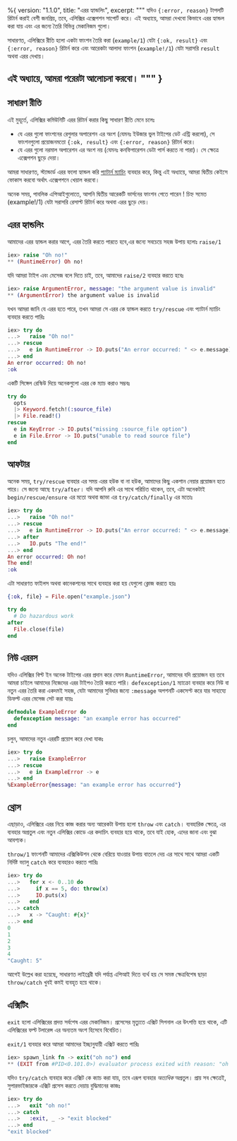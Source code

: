 %{
  version: "1.1.0",
  title: "এরর হ্যান্ডলিং",
  excerpt: """
  যদিও `{:error, reason}` টাপলটি রিটার্ন করাই বেশী জনপ্রিয়, তবে, এলিক্সির এক্সেপশন সাপোর্ট করে। এই অধ্যায়ে, আমরা দেখবো কিভাবে এরর হ্যান্ডল করা যায় এবং এর জন্যে তৈরি বিভিন্ন মেকানিজম গুলো।
  
  সাধারণত, এলিক্সিরে রীতি হলো একটা ফাংশন তৈরি করা (`example/1`) যেটা `{:ok, result}` এবং `{:error, reason}` রিটার্ন করে এবং আরেকটা আলাদা ফাংশন (`example!/1`) যেটা সরাসরি `result` অথবা এরর দেখায়।
  
  এই অধ্যায়ে, আমরা পরেরটা আলোচনা করবো।
  """
}
---

## সাধারণ রীতি

এই মুহূর্তে, এলিক্সির কমিউনিটি এরর রিটার্ন করার কিছু সাধারণ রীতি মেনে চলেঃ

* যে এরর গুলো ফাংশনের রেগুলার অপারেশন এর অংশ (যেমনঃ ইউজার ভুল টাইপের ডেট এন্ট্রি করলো), সে ফাংশনগুলো প্রয়োজনমতো `{:ok, result}` এবং `{:error, reason}` রিটার্ন করে।
* যে এরর গুলো নরমাল অপারেশন এর অংশ নয় (যেমনঃ কনফিগারেশন ডেটা পার্স করতে না পারা)। সে ক্ষেত্রে এক্সেপশন ছুড়ে দেয়া।

আমরা সাধারণত, স্ট্যান্ডার্ড এরর ফলো হ্যান্ডল করি [প্যাটার্ন ম্যাচিং](/bn/lessons/basics/pattern_matching) ব্যবহার করে, কিন্তু এই অধ্যায়ে, আমরা দ্বিতীয় কেইসে ফোকাস করবো অর্থাৎ এক্সেপশনে খেয়াল করবো।

অনেক সময়, পাবলিক এপিআইগুলোতে, আপনি দ্বিতীয় আরেকটি ভার্সনের ফাংশন পেতে পারেন ! চিহ্ন সমেত (example!/1) যেটা সরাসরি রেসাল্ট রিটার্ন করে অথবা এরর ছুড়ে দেয়।

## এরর হ্যান্ডলিং

আমাদের এরর হ্যান্ডল করার আগে, এরর তৈরি করতে পারতে হবে,এর জন্যে সবচেয়ে সহজ উপায় হলোঃ `raise/1`

```elixir
iex> raise "Oh no!"
** (RuntimeError) Oh no!
```

যদি আমরা টাইপ এবং মেসেজ বলে দিতে চাই, তবে, আমাদের `raise/2` ব্যবহার করতে হবেঃ

```elixir
iex> raise ArgumentError, message: "the argument value is invalid"
** (ArgumentError) the argument value is invalid
```

যখন আমরা জানি যে এরর হতে পারে, তখন আমরা সে এরর কে হ্যান্ডল করতে `try/rescue` এবং প্যাটার্ন ম্যাচিং ব্যবহার করতে পারিঃ

```elixir
iex> try do
...>   raise "Oh no!"
...> rescue
...>   e in RuntimeError -> IO.puts("An error occurred: " <> e.message)
...> end
An error occurred: Oh no!
:ok
```

একটি সিঙ্গেল রেস্কিউ দিয়ে অনেকগুলো এরর কে ম্যাচ করাও সম্ভবঃ

```elixir
try do
  opts
  |> Keyword.fetch!(:source_file)
  |> File.read!()
rescue
  e in KeyError -> IO.puts("missing :source_file option")
  e in File.Error -> IO.puts("unable to read source file")
end
```

## আফটার

অনেক সময়, `try/rescue` ব্যবহার এর সময় এরর হউক বা না হউক, আমাদের কিছু একশান নেয়ার প্রয়োজন হতে পারে।
সে জন্যে আছে `try/after`।
যদি আপনি রুবি এর সাথে পরিচিত থাকেন, তবে, এটা অনেকটাই `begin/rescue/ensure` এর মতো অথবা জাভা এর `try/catch/finally` এর মতোঃ

```elixir
iex> try do
...>   raise "Oh no!"
...> rescue
...>   e in RuntimeError -> IO.puts("An error occurred: " <> e.message)
...> after
...>   IO.puts "The end!"
...> end
An error occurred: Oh no!
The end!
:ok
```

এটা সাধারণত ফাইলস অথবা কানেকশনের সাথে ব্যবহার করা হয় যেগুলো ক্লোজ করতে হয়ঃ

```elixir
{:ok, file} = File.open("example.json")

try do
  # Do hazardous work
after
  File.close(file)
end
```

## নিউ এররস

যদিও এলিক্সির বিল্ট ইন অনেক টাইপের এরর প্রদান করে যেমন `RuntimeError`, আমাদের যদি প্রয়োজন হয় তবে আমরা চাইলে আমাদের নিজেদের এরর টাইপও তৈরি করতে পারি।
`defexception/1` ম্যাক্রো ব্যবহার করে নিউ বা নতুন এরর তৈরি করা একদমই সহজ, যেটা আমাদের সুবিধার জন্যে `:message` অপশনটি একসেপ্ট করে যার সাহায্যে ডিফল্ট এরর মেসেজ সেট করা যায়ঃ

```elixir
defmodule ExampleError do
  defexception message: "an example error has occurred"
end
```

চলুন, আমাদের নতুন এররটি প্রয়োগ করে দেখা যাকঃ

```elixir
iex> try do
...>   raise ExampleError
...> rescue
...>   e in ExampleError -> e
...> end
%ExampleError{message: "an example error has occurred"}
```

## থ্রোস

এছাড়াও, এলিক্সিরে এরর নিয়ে কাজ করার অন্য আরেকটা উপায় হলো `throw` এবং `catch`।
ব্যবহারিক ক্ষেত্রে, এর ব্যবহার অপ্রতুল এবং নতুন এলিক্সির কোডে এর কদাচিৎ ব্যবহার হয়ে থাকে, তবে যাই হোক, এদের জানা এবং বুঝা আবশ্যক।

`throw/1` ফাংশনটি আমাদের এক্সিকিউশন থেকে বেরিয়ে যাওয়ার উপায় বাতলে দেয় এর সাথে সাথে আমরা একটি নির্দিষ্ট ভ্যালু `catch` করে ব্যবহারও করতে পারিঃ

```elixir
iex> try do
...>   for x <- 0..10 do
...>     if x == 5, do: throw(x)
...>     IO.puts(x)
...>   end
...> catch
...>   x -> "Caught: #{x}"
...> end
0
1
2
3
4
"Caught: 5"
```

আগেই উল্লেখ করা হয়েছে, সাধারণত লাইব্রেরী যদি পর্যাপ্ত এপিআই দিতে ব্যর্থ হয় সে সমস্ত ক্ষেত্রবিশেষ ছাড়া `throw/catch` খুবই কমই ব্যবহৃত হয়ে থাকে।

## এক্সিটিং

`exit` হলো এলিক্সিরের প্রদত্ত সর্বশেষ এরর মেকানিজম।
প্রসেসের মৃত্যুতে এক্সিট সিগনাল এর উৎপত্তি হয়ে থাকে, এটি এলিক্সিরের ফল্ট টলারেন্স এর অন্যতম অংশ হিসেবে বিবেচিত।

`exit/1` ব্যবহার করে আমরা আমাদের ইচ্ছানুযায়ী এক্সিট করতে পারিঃ

```elixir
iex> spawn_link fn -> exit("oh no") end
** (EXIT from #PID<0.101.0>) evaluator process exited with reason: "oh no"
```

যদিও `try/catch` ব্যবহার করে এক্সিট কে ক্যাচ করা যায়, তবে এরূপ ব্যবহার _অত্যধিক_ অপ্রতুল।
প্রায় সব ক্ষেত্রেই, সুপারভাইজারকে এক্সিট প্রসেস করতে দেয়ায় বুদ্ধিমানের কাজঃ

```elixir
iex> try do
...>   exit "oh no!"
...> catch
...>   :exit, _ -> "exit blocked"
...> end
"exit blocked"
```
